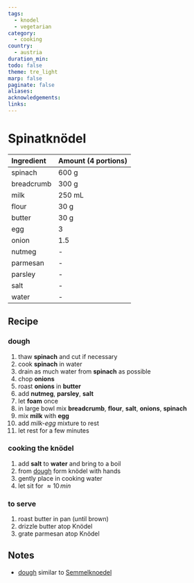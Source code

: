 ```yaml
---
tags:
  - knodel
  - vegetarian
category:
  - cooking
country:
  - austria
duration_min: 
todo: false
theme: tre_light
marp: false
paginate: false
aliases: 
acknowledgements: 
links:
---
```



# Spinatknödel


|Ingredient|Amount (4 portions)|
| :- | :- |
|spinach|600 g|
|breadcrumb|300 g|
|milk|250 mL|
|flour|30 g|
|butter|30 g|
|egg|3|
|onion|1.5|
|nutmeg|-|
|parmesan|-|
|parsley|-|
|salt|-|
|water|-|

## Recipe


### dough
1. thaw **spinach** and cut if necessary
2. cook **spinach** in water
3. drain as much water from **spinach** as possible
4. chop **onions**
5. roast **onions** in **butter**
6. add **nutmeg**, **parsley**, **salt**
7. let **foam** once
8. in large bowl mix **breadcrumb**, **flour**, **salt**, **onions**, **spinach**
9. mix **milk** with **egg**
10. add *milk-egg* mixture to rest
11. let rest for a few minutes

### cooking the knödel
1. add **salt** to **water** and bring to a boil
2. from [dough](#dough) form knödel with hands
3. gently place in cooking water
4. let sit for $\approx10\,min$

### to serve
1. roast butter in pan (until brown)
2. drizzle butter atop Knödel
3. grate parmesan atop Knödel

## Notes
* [dough](#dough) similar to [Semmelknoedel](Semmelknoedel.md)